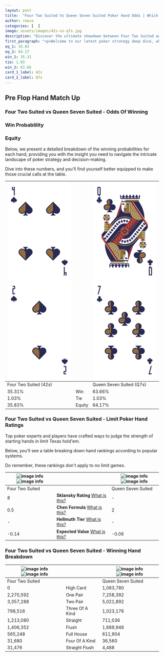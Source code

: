 ```yaml
---
layout: post
title:  "Four Two Suited Vs Queen Seven Suited Poker Hand Odds | Which Is The Better Hand In Poker? A Complete Guide"
author: reece
categories: [  ]
image: assets/images/42s-vs-q7s.jpg
description: "Discover the ultimate showdown between Four Two Suited and Queen Seven Suited in poker! Uncover the odds, strategies, and scenarios where one hand triumphs over the other. Get ready to up your poker game with this thrilling analysis."
first_paragraph: "<p>Welcome to our latest poker strategy deep dive, where we're pitting two distinct hands against each other in a high-stakes showdown: Four Two Suited vs Queen Seven Suited.</p><p>In the dynamic world of poker, every decision counts, and knowing which hand holds the upper hand is key to your success at the table.</p><p>In this article, we'll dissect these two hands, explore the scenarios where one dominates the other, and equip you with the knowledge to make strategic choices that can tip the odds in your favor.</p><p>Get ready to unravel the intriguing dynamics of these poker hands and elevate your game to new heights.</p>"
eq_1: 35.83
eq_2: 64.17
win_1: 35.31
tie: 1.03
win_2: 63.66
card_1_label: 42s
card_2_label: Q7s
---
```




[comment]: # (sp0)

## Pre Flop Hand Match Up

<div class="table hand-ratings" markdown="1"> 



### Four Two Suited vs Queen Seven Suited - Odds Of Winning


  
<div class="row graphs"> 
<div class="col-lg-6">
    <h3>Win Probablility</h3>
    <canvas id="WinChart"></canvas>
</div>
<div class="col-lg-6">
    <h3>Equity</h3>
    <canvas id="EquityChart"></canvas>
</div>
</div>

  Below, we present a detailed breakdown of the winning probabilities for each hand, providing you with the insight you need to navigate the intricate landscape of poker strategy and decision-making. 

Dive into these numbers, and you'll find yourself better equipped to make those crucial calls at the table.


    
| ![image info](assets/images/hand1/4.png) ![image info](assets/images/hand1/2.png) |  | ![image info](assets/images/hand2/q.png) ![image info](assets/images/hand2/7.png) |
| -------- | -------- | -------- |
| Four Two Suited (42s) |  | Queen Seven Suited (Q7s) |
| 35.31% | Win | 63.66% |
| 1.03% | Tie | 1.03% |
| 35.83% | Equity | 64.17% |




[comment]: # (sp1)



### Four Two Suited vs Queen Seven Suited - Limit Poker Hand Ratings

Top poker experts and players have crafted ways to judge the strength of starting hands in limit Texas hold'em. 

Below, you'll see a table breaking down hand rankings according to popular systems. 

Do remember, these rankings don't apply to no limit games.


    
| ![image info](https://www.riverpairs.com/assets/images/hand1/4.png) ![image info](https://www.riverpairs.com/assets/images/hand1/2.png) |  | ![image info](https://www.riverpairs.com/assets/images/hand2/q.png) ![image info](https://www.riverpairs.com/assets/images/hand2/7.png) |
| -------- | -------- | -------- |
| Four Two Suited |  | Queen Seven Suited |
| 8 | **Sklansky Rating** [What is this?](/sklansky-rating-explained) | - |
| 0.5 | **Chen Formula** [What is this?](/chen-formula-explained) | 2 |
| - | **Hellmuth Tier** [What is this?](/Hellmuth-tier-explained) | - |
| -0.14 | **Expected Value** [What is this?](/expected-value-explained) | -0.06 |




[comment]: # (sp2)



### Four Two Suited vs Queen Seven Suited - Winning Hand Breakdown


    
| ![image info](https://www.riverpairs.com/assets/images/hand1/4.png) ![image info](https://www.riverpairs.com/assets/images/hand1/2.png) |  | ![image info](https://www.riverpairs.com/assets/images/hand2/q.png) ![image info](https://www.riverpairs.com/assets/images/hand2/7.png) |
| -------- | -------- | -------- |
| Four Two Suited |  | Queen Seven Suited |
| 0 | High Card | 1,083,780 |
| 2,270,592 | One Pair | 7,258,392 |
| 3,357,288 | Two Pair | 5,021,892 |
| 798,516 | Three Of A Kind | 1,023,176 |
| 1,213,080 | Straight | 711,036 |
| 1,406,352 | Flush | 1,689,948 |
| 565,248 | Full House | 611,904 |
| 31,680 | Four Of A Kind | 36,560 |
| 31,476 | Straight Flush | 4,488 |




[comment]: # (sp3)



</div>

[comment]: # (sp4)



[comment]: # (sp5)

